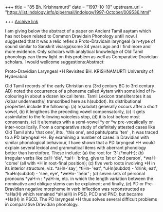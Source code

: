 +++
title = "85 Bh. Krishnamurti"
date = "1997-10-10"
upstream_url = "https://list.indology.info/pipermail/indology/1997-October/009536.html"

+++
[Archive link](https://list.indology.info/pipermail/indology/1997-October/009536.html)

I am giving below the abstract of a paper on Ancient Tamil aaytam which has
not been related to Common Dravidain Phonology untill now. I suggested that
it was a relic reflex a Proto-Dravidain laryngeal (a h-type of sound similar
to Sanskrit visarga)some 34 years ago and I find more and more evidence.
Only scholars with analytical knowledge of Old Tamil phonology can throw
light on this problem as well as Comparative Dravidian scholars. I would
wellcome suggestions:Abstract:

Proto-Dravidian Laryngeal *H Revisited
BH. KRISHNAMURTI
University of Hyderabad

 Old Tamil records of  the early Christian era (3rd century BC to 3rd
century AD) noted the occurrence of a phoneme called Áytam with some kind of
h-colouring in about a dozen lexical items. Tamil Lexicon transliterates it
as /k(bar underneath)/, transcribed here as h(subdot).  Its distributional
properties include the following: (a) h(subdot) generally occurs after a
short vowel, (b) it lengthens the preceding vowel compensatorily, (c) it
gets assimilated to the following voiceless  stop, (d) it is lost  before
most consonants, (e) it alternates with a semi-vowel *y or *w
pre-vocalically or inter-vocalically.  From a comparative study of
definitely attested cases like Old Tamil ahtu 'that one', ihtu, 'this one',
and pahtu/pattu 'ten' , h was traced to a PD laryngeal *H. By examining  a
number of cases in Dravidian with similar phonological behaviour, I have
shown that a PD laryngeal *H  would explain   several   lexical and
grammatical items with aberrant phonology better than heretofore. These
include: (a) the root for  '3' (*muH-); (b) irregular verbs like  caH-'die',
*taH- 'bring, give to 1st or 2nd person', *waH- 'come' (all with *H in
root-final position); (c) five verb roots involving *H in its interior
structure, viz. *aHn-'say', *tiHn- 'eat', *uHn(subdot) - 'drink, eat',
*kaHn(subdot) - 'see, eye', *weHn- 'hear' ; (d) seven sets of  personal
pronouns *yaH-n : *yaH-m, etc. in which the length variation between the
nominative and  oblique stems can be explained; and finally, (e) PD or
Pre-Dravidian negative morpheme in verb inflection was reconstructed as
*aHa(H) which remained *aHa(H) in PSD, PCD and PND, but became *Ha(H) in
PSCD.  The PD laryngeal *H thus solves several  difficult  problems in
comparative Dravidian phonology.



